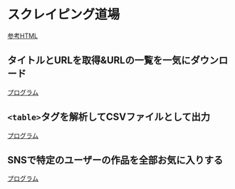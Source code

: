 # スクレイピング道場
[参考HTML](./programs/eki-link.html)

## タイトルとURLを取得&URLの一覧を一気にダウンロード
[プログラム](./programs/get_eki.ipynb)

## `<table>`タグを解析してCSVファイルとして出力
[プログラム](./programs/tabel_eki.ipynb)

## SNSで特定のユーザーの作品を全部お気に入りする
[プログラム](./programs/sns_fav.ipynb)
